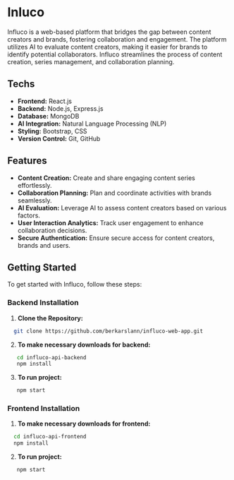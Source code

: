 
# Inluco 





Influco is a web-based platform that bridges the gap between content creators and brands, fostering collaboration and engagement. The platform utilizes AI to evaluate content creators, making it easier for brands to identify potential collaborators. Influco streamlines the process of content creation, series management, and collaboration planning.


  

  
## Techs


- **Frontend:** React.js
- **Backend:** Node.js, Express.js
- **Database:** MongoDB
- **AI Integration:** Natural Language Processing (NLP) 
- **Styling:** Bootstrap, CSS
- **Version Control:** Git, GitHub

  
## Features

- **Content Creation:** Create and share engaging content series effortlessly.
- **Collaboration Planning:** Plan and coordinate activities with brands seamlessly.
- **AI Evaluation:** Leverage AI to assess content creators based on various factors.
- **User Interaction Analytics:** Track user engagement to enhance collaboration decisions.
- **Secure Authentication:** Ensure secure access for content creators, brands and users.


  
## Getting Started

To get started with Influco, follow these steps:

### Backend Installation

1. **Clone the Repository:**
```bash
  git clone https://github.com/berkarslann/influco-web-app.git
```
2. **To make necessary downloads for backend:**
```bash
   cd influco-api-backend
   npm install
``` 
3. **To run project:**
```bash
   npm start
``` 
### Frontend Installation

1. **To make necessary downloads for frontend:**
```bash
  cd influco-api-frontend
  npm install  
``` 
2. **To run project:**
```bash
   npm start
``` 


  

  


